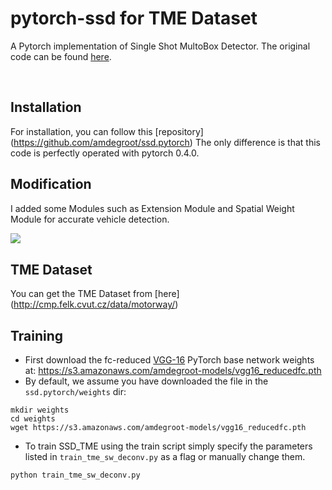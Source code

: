 # pytorch-ssd for TME Dataset

A Pytorch implementation of Single Shot MultoBox Detector. The original code can be found [here](https://github.com/qijiezhao/pytorch-ssd). 


&nbsp;
&nbsp;

## Installation
For installation, you can follow this [repository] (https://github.com/amdegroot/ssd.pytorch)
The only difference is that this code is perfectly operated with pytorch 0.4.0.

## Modification
I added some Modules such as Extension Module and Spatial Weight Module for accurate vehicle detection.

<img align="left" src= "https://github.com/kimna4/SSD_TME/blob/master/doc/ssd_tme.png">

&nbsp;
&nbsp;

## TME Dataset
You can get the TME Dataset from [here] (http://cmp.felk.cvut.cz/data/motorway/)


## Training 
- First download the fc-reduced [VGG-16](https://arxiv.org/abs/1409.1556) PyTorch base network weights at:              https://s3.amazonaws.com/amdegroot-models/vgg16_reducedfc.pth
- By default, we assume you have downloaded the file in the `ssd.pytorch/weights` dir:

```Shell
mkdir weights
cd weights
wget https://s3.amazonaws.com/amdegroot-models/vgg16_reducedfc.pth
```

- To train SSD_TME using the train script simply specify the parameters listed in `train_tme_sw_deconv.py` as a flag or manually change them.

```Shell
python train_tme_sw_deconv.py
```



